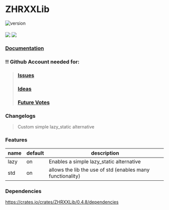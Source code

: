 # ZHRXXLib 
<img src="https://img.shields.io/crates/v/ZHRXXLib.svg" alt="version">

####
<img src="https://img.shields.io/badge/build-passing-darkgreen.svg">
<img src="https://img.shields.io/badge/test-passing-darkgreen.svg">

### [Documentation](https://docs.rs/ZHRXXLib/latest/ZHRXXLib/)

###

### !! Github Account needed for:
>### [Issues](https://github.com/zhrexx/rust-zhrxxlib/issues)
>### [Ideas](https://github.com/zhrexx/rust-zhrxxlib/discussions/categories/ideas)
>### [Future Votes](https://github.com/zhrexx/rust-zhrxxlib/discussions/categories/polls)

### Changelogs
> Custom simple lazy_static alternative

### Features
| name  | default | description|
|-------|---------|-------------|
| lazy  | on      | Enables a simple lazy_static alternative
| std   | on      | allows the lib the use of std (enables many functionality)

### Dependencies

https://crates.io/crates/ZHRXXLib/0.4.8/dependencies
